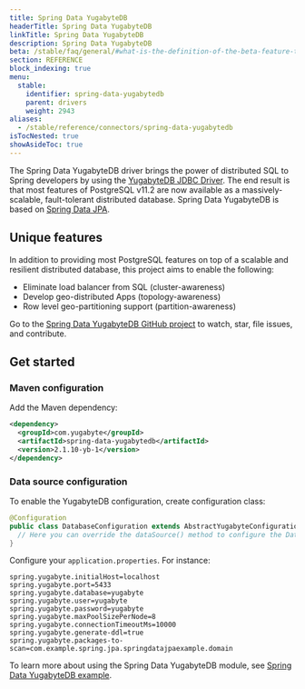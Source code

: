 ```yaml
---
title: Spring Data YugabyteDB
headerTitle: Spring Data YugabyteDB
linkTitle: Spring Data YugabyteDB
description: Spring Data YugabyteDB
beta: /stable/faq/general/#what-is-the-definition-of-the-beta-feature-tag
section: REFERENCE
block_indexing: true
menu:
  stable:
    identifier: spring-data-yugabytedb
    parent: drivers
    weight: 2943
aliases:
  - /stable/reference/connectors/spring-data-yugabytedb
isTocNested: true
showAsideToc: true
---
```



The Spring Data YugabyteDB driver brings the power of distributed SQL to Spring developers by using the [YugabyteDB JDBC Driver](https://github.com/yugabyte/jdbc-yugabytedb). The end result is that most features of PostgreSQL v11.2 are now available as a massively-scalable, fault-tolerant distributed database. Spring Data YugabyteDB is based on [Spring Data JPA](https://github.com/spring-projects/spring-data-jpa).

## Unique features

In addition to providing most PostgreSQL features on top of a scalable and resilient distributed database, this project aims to enable the following:

* Eliminate load balancer from SQL (cluster-awareness)
* Develop geo-distributed Apps (topology-awareness)
* Row level geo-partitioning support (partition-awareness)

Go to the [Spring Data YugabyteDB GitHub project](https://github.com/yugabyte/spring-data-yugabytedb/) to watch, star, file issues, and contribute.

## Get started

### Maven configuration

Add the Maven dependency:

```xml
<dependency>
  <groupId>com.yugabyte</groupId>
  <artifactId>spring-data-yugabytedb</artifactId>
  <version>2.1.10-yb-1</version>
</dependency>
```

### Data source configuration

To enable the YugabyteDB configuration, create configuration class:

```java
@Configuration
public class DatabaseConfiguration extends AbstractYugabyteConfiguration {
  // Here you can override the dataSource() method to configure the DataSource in code.
}
```

Configure your `application.properties`. For instance:

```
spring.yugabyte.initialHost=localhost
spring.yugabyte.port=5433
spring.yugabyte.database=yugabyte
spring.yugabyte.user=yugabyte
spring.yugabyte.password=yugabyte
spring.yugabyte.maxPoolSizePerNode=8
spring.yugabyte.connectionTimeoutMs=10000
spring.yugabyte.generate-ddl=true
spring.yugabyte.packages-to-scan=com.example.spring.jpa.springdatajpaexample.domain
```

To learn more about using the Spring Data YugabyteDB module, see [Spring Data YugabyteDB example](https://github.com/yugabyte/spring-data-yugabytedb-example).
